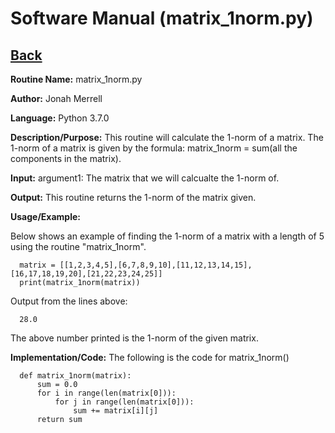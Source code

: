 # Software Manual (matrix_1norm.py)

## [Back](../softwaremanual)

**Routine Name:**           matrix_1norm.py

**Author:** Jonah Merrell

**Language:** Python 3.7.0

**Description/Purpose:** This routine will calculate the 1-norm of a matrix. The 1-norm of a matrix is
 given by the formula: matrix_1norm = sum(all the components in the matrix).

**Input:** argument1: The matrix that we will calcualte the 1-norm of.

**Output:** This routine returns the 1-norm of the matrix given.

**Usage/Example:**

Below shows an example of finding the 1-norm of a matrix with a length of 5 using the routine "matrix_1norm". 

      matrix = [[1,2,3,4,5],[6,7,8,9,10],[11,12,13,14,15],[16,17,18,19,20],[21,22,23,24,25]]
      print(matrix_1norm(matrix))

Output from the lines above:

      28.0

The above number printed is the 1-norm of the given matrix.

**Implementation/Code:** The following is the code for matrix_1norm()


      def matrix_1norm(matrix):
          sum = 0.0
          for i in range(len(matrix[0])):
              for j in range(len(matrix[0])):
                  sum += matrix[i][j]
          return sum
